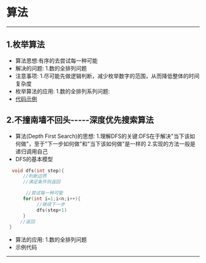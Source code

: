 # 算法
---
## 1.枚举算法
* 算法思想:有序的去尝试每一种可能
* 解决的问题:
  1.数的全排列问题
* 注意事项:
  1.尽可能先做逻辑判断，减少枚举数字的范围，从而降低整体的时间复杂度
* 枚举算法的应用:
  1.数的全排列系列问题:
* [代码示例](https://github.com/wangdamingll/JobLearn/tree/master/prepare/algorithm/code/enumeration)

## 2.不撞南墙不回头-----深度优先搜索算法
* 算法(Depth First Search)的思想:
  1.理解DFS的关键:DFS在于解决"当下该如何做"，至于"下一步如何做"和"当下该如何做"是一样的
  2.实现的方法一般是递归调用自己
* DFS的基本模型
```C++
  void dfs(int step){
      //判断边界
      //满足条件则返回

       //尝试每一种可能
      for(int i=1;i<n;i++){
           //继续下一步
           dfs(step+1)
      }
     //返回
 }
```
* 算法的应用:
  1.数的全排列问题
* 示例代码

---